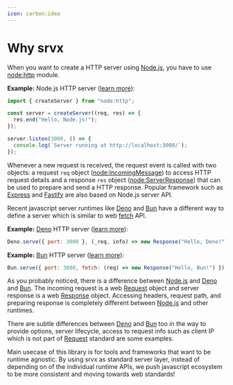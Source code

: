 ```yaml
---
icon: carbon:idea
---
```


# Why srvx

When you want to create a HTTP server using [Node.js][Node.js], you have to use [node:http](https://nodejs.org/api/http.html) module.

**Example:** Node.js HTTP server ([learn more](https://nodejs.org/en/learn/getting-started/introduction-to-nodejs)):

```js
import { createServer } from "node:http";

const server = createServer((req, res) => {
  res.end("Hello, Node.js!");
});

server.listen(3000, () => {
  console.log(`Server running at http://localhost:3000/`);
});
```

Whenever a new request is received, the request event is called with two objects: a request `req` object ([node:IncomingMessage][IncomingMessage]) to access HTTP request details and a response `res` object ([node:ServerResponse][ServerResponse]) that can be used to prepare and send a HTTP response. Popular framework such as [Express](https://expressjs.com/) and [Fastify](https://fastify.dev/) are also based on Node.js server API.

Recent javascript server runtimes like [Deno][Deno] and [Bun][Bun] have a different way to define a server which is similar to web [fetch][fetch] API.

**Example:** [Deno][Deno] HTTP server ([learn more](https://docs.deno.com/api/deno/~/Deno.serve)):

```js
Deno.serve({ port: 3000 }, (_req, info) => new Response("Hello, Deno!"));
```

**Example:** [Bun][Bun] HTTP server ([learn more](https://bun.sh/docs/api/http)):

```js
Bun.serve({ port: 3000, fetch: (req) => new Response("Hello, Bun!") });
```

As you probably noticed, there is a difference between [Node.js][Node.js] and [Deno][Deno] and [Bun][Bun]. The incoming request is a web [Request][Request] object and server response is a web [Response][Response] object. Accessing headers, request path, and preparing response is completely different between [Node.js][Node.js] and other runtimes.

There are subtle differences between [Deno][Deno] and [Bun][Bun] too in the way to provide options, server lifecycle, access to request info such as client IP which is not part of [Request][Request] standard are some examples.

Main usecase of this library is for tools and frameworks that want to be runtime agnostic. By using srvx as standard server layer, instead of depending on of the individual runtime APIs, we push javascript ecosystem to be more consistent and moving towards web standards!

[Deno]: https://deno.com/
[Bun]: https://bun.sh/
[Node.js]: https://nodejs.org/
[fetch]: https://developer.mozilla.org/en-US/docs/Web/API/Fetch_API
[Request]: https://developer.mozilla.org/en-US/docs/Web/API/Request
[Response]: https://developer.mozilla.org/en-US/docs/Web/API/Response
[IncomingMessage]: https://nodejs.org/api/http.html#http_class_http_incomingmessage
[ServerResponse]: https://nodejs.org/api/http.html#http_class_http_serverresponse

